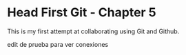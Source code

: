 # Head First Git - Chapter 5

This is my first attempt at collaborating using Git and Github.

edit de prueba para ver conexiones
